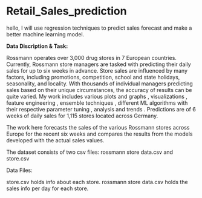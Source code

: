 # Retail_Sales_prediction
hello, I will use regression techniques to predict sales forecast and make a better machine learning model.

**Data Discription & Task:**

Rossmann operates over 3,000 drug stores in 7 European countries. Currently, Rossmann store managers are tasked with predicting their daily sales for up to six weeks in advance. Store sales are influenced by many factors, including promotions, competition, school and state holidays, seasonality, and locality. With thousands of individual managers predicting sales based on their unique circumstances, the accuracy of results can be quite varied. My work includes various plots and graphs , visualizations , feature engineering , ensemble techniques , different ML algorithms with their respective parameter tuning , analysis and trends . Predictions are of 6 weeks of daily sales for 1,115 stores located across Germany.

The work here forecasts the sales of the various Rossmann stores across Europe for the recent six weeks and compares the results from the models developed with the actual sales values.

The dataset consists of two csv files: rossmann store data.csv and store.csv

Data Files:

store.csv holds info about each store. rossmann store data.csv holds the sales info per day for each store.

